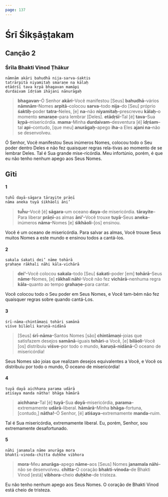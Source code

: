 ```yaml
---
page: 137
---
```


# Śrī Śikṣāṣṭakam

## Canção 2

### Śrīla Bhakti Vinod Ṭhākur

    nāmnām akāri bahudhā nija-sarva-śaktis
    tatrārpitā niyamitaḥ smaraṇe na kālaḥ
    etādṛśī tava kṛpā bhagavan mamāpi
    durdaivam īdṛśam ihājani nānurāgaḥ

> **bhagavan**–Ó Senhor **akāri**–Você manifestou [Seus] **bahudhā**–vários **nāmnām**–Nomes **arpitā**–colocou **sarva**–todo **nija**–do [Seu] próprio **śaktiḥ**–poder **tatra**–Neles, [e] **na**–não **niyamitaḥ**–prescreveu **kālaḥ**–o momento **smaraṇe**–para lembrar [Deles]. **etādṛśī**–Tal [é] **tava**–Sua **kṛpā**–misericórdia. **mama**–Minha **durdaivam**–desventura [é] **īdṛśam**–tal **api**–contudo, [que meu] **anurāgaḥ**–apego **iha**–a Eles **ajani na**–não se desenvolveu.

Ó Senhor, Você manifestou Seus inúmeros Nomes, colocou todo o Seu poder dentro Deles e não fez quaisquer regras rela-tivas ao momento de se lembrar Deles. Tal é Sua grande mise-ricórdia. Meu infortúnio, porém, é que eu não tenho nenhum apego aos Seus Nomes.

## Gīti

#### 1

    tuhu̐ dayā-sāgara tārayite prāṇī
    nāma aneka tuyā śikhāoli āni’

> **tuh̐u**–Você [é] **sāgara**–um oceano **daya**–de misericórdia. **tārayite**–Para liberar **prāṇī**–as almas **āni’**–Você trouxe **tuyā**–Seus **aneka**–inúmeros **nāma**–Nomes [e] **śikhāoli**–[os] ensinou.

Você é um oceano de misericórdia. Para salvar as almas, Você trouxe Seus muitos Nomes a este mundo e ensinou todos a cantá-los.

#### 2

    sakala śakati dei’ nāme tohārā
    grahaṇe rākhali nāhi kāla-vichārā

> **dei’**–Você colocou **sakala**–todo [Seu] **śakati**–poder [em] **tohārā**–Seus **nāme**–Nomes, [e] **rākhali nāhi**–Você não fez **vichārā**–nenhuma regra **kāla**–quanto ao tempo **grahaṇe**–para cantar.

Você colocou todo o Seu poder em Seus Nomes, e Você tam-bém não fez quaisquer regras sobre quando cantá-Los.

#### 3

    śrī-nāma-chintāmaṇi tohāri samānā
    viśve bilāoli karuṇā-nidānā

> [Seus] **śrī-nāma**–Santos Nomes [são] **chintāmaṇi**–joias que satisfazem desejos **samānā**–iguais **tohāri**–a Você, [e] **bilāoli**–Você [os] distribuiu **viśve**–por todo o mundo, **karuṇā-nidānā**–Ó oceano de misericórdia!

Seus Nomes são joias que realizam desejos equivalentes a Você, e Você os distribuiu por todo o mundo, Ó oceano de misericórdia!

#### 4

    tuyā dayā aichhana parama udārā
    atiśaya manda nātha! bhāga hāmārā

> **aichhana**–Tal [é] **tuyā**–Sua **doyā**–misericórdia, **parama**–extremamente **udārā**–liberal. **hāmārā**–Minha **bhāga**–fortuna, [contudo,] **nātha!**–Ó Senhor, [é] **atiśaya**–extremamente **manda**–ruim.

Tal é Sua misericórdia, extremamente liberal. Eu, porém, Senhor, sou extremamente desafortunado.

#### 5

    nāhi janamala nāme anurāga mora
    bhakti-vinoda-chitta duḥkhe vibhora

> **mora**–Meu **anurāga**–apego **nāme**–aos [Seus] Nomes **janamala nāhi**–não se desenvolveu. **chitta**–O coração **bhakti-vinoda**–de Bhakti Vinod [está] **vibhora**–cheio **duḥkhe**–de tristeza.

Eu não tenho nenhum apego aos Seus Nomes. O coração de Bhakti Vinod está cheio de tristeza.

